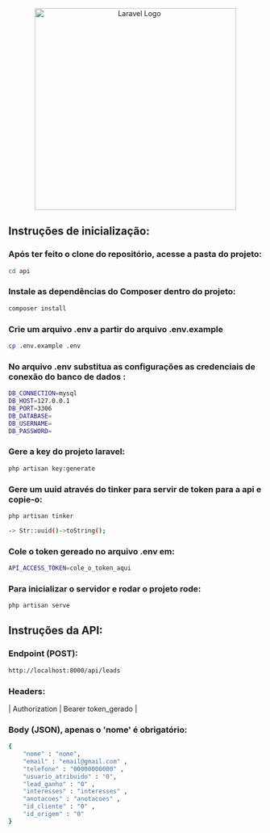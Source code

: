 <p align="center"><a href="https://laravel.com" target="_blank"><img src="https://raw.githubusercontent.com/laravel/art/master/logo-lockup/5%20SVG/2%20CMYK/1%20Full%20Color/laravel-logolockup-cmyk-red.svg" width="400" alt="Laravel Logo"></a></p>

## Instruções de inicialização:

### Após ter feito o clone do repositório, acesse a pasta do projeto:
```sh
cd api
```

### Instale as dependências do Composer dentro do projeto:
```sh
composer install
```
### Crie um arquivo .env a partir do arquivo .env.example
```sh
cp .env.example .env
```

### No arquivo .env substitua as configurações  as credenciais de conexão do banco de dados :
```sh
DB_CONNECTION=mysql
DB_HOST=127.0.0.1
DB_PORT=3306
DB_DATABASE=
DB_USERNAME=
DB_PASSWORD=
```

### Gere a key do projeto laravel:
```sh
php artisan key:generate
```

### Gere um uuid através do tinker para servir de token para a api e copie-o:
```sh
php artisan tinker

-> Str::uuid()->toString();
```
### Cole o token gereado no arquivo .env em:
```sh
API_ACCESS_TOKEN=cole_o_token_aqui
```

### Para inicializar o servidor e rodar o projeto rode:
```sh
php artisan serve
```

## Instruções da API:

### Endpoint (POST):

```sh
http://localhost:8000/api/leads
```

### Headers:

| Authorization | Bearer token_gerado |

### Body (JSON), apenas o 'nome' é obrigatório:

```sh
{
    "nome" : "nome",
    "email" : "email@gmail.com" ,
	"telefone" : "00000000000" ,
	"usuario_atribuido" : "0",
	"lead_ganho" : "0" ,
	"interesses" : "interesses" ,
	"anotacoes" : "anotacoes" ,
	"id_cliente" : "0" ,
	"id_origem" : "0"
}
```

